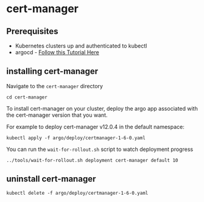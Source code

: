 # cert-manager

## Prerequisites
- Kubernetes clusters up and authenticated to kubectl
- argocd - [Follow this Tutorial Here](https://github.com/solo-io/gitops-library/tree/main/argocd)

## installing cert-manager
Navigate to the `cert-manager` directory
```
cd cert-manager
```

To install cert-manager on your cluster, deploy the argo app associated with the cert-manager version that you want. 

For example to deploy cert-manager v12.0.4 in the default namespace:
```
kubectl apply -f argo/deploy/certmanager-1-6-0.yaml
```

You can run the `wait-for-rollout.sh` script to watch deployment progress
```
../tools/wait-for-rollout.sh deployment cert-manager default 10
```

## uninstall cert-manager
```
kubectl delete -f argo/deploy/certmanager-1-6-0.yaml
```